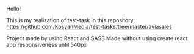 Hello!

This is my realization of test-task in this repository: https://github.com/KosyanMedia/test-tasks/tree/master/aviasales

Project made by using React and SASS
Made without using create react app
responsiveness until 540px
